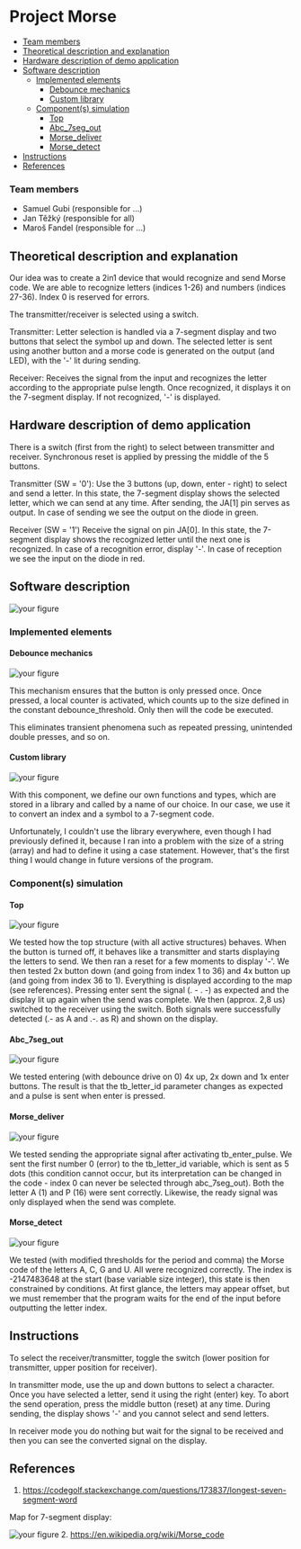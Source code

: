 # Project Morse 


- [Team members](#team-members)
- [Theoretical description and explanation](#theoretical-description-and-explanation)
- [Hardware description of demo application](#hardware-description-of-demo-application)
- [Software description](#software-description)
  - [Implemented elements](#implemented-elements)
    - [Debounce mechanics](#debounce-mechanics)
    - [Custom library](#custom-library)
  - [Component(s) simulation](#components-simulation)
    - [Top](#top)
    - [Abc_7seg_out](#abc_7seg_out)
    - [Morse_deliver](#morse_deliver)
    - [Morse_detect](#morse_detect)
- [Instructions](#instructions)
- [References](#references)

### Team members

* Samuel Gubi (responsible for ...)
* Jan Těžký (responsible for all)
* Maroš Fandel (responsible for ...)


## Theoretical description and explanation

Our idea was to create a 2in1 device that would recognize and send Morse code.
We are able to recognize letters (indices 1-26) and numbers (indices 27-36). Index 0 is reserved for errors.

The transmitter/receiver is selected using a switch.

Transmitter:
Letter selection is handled via a 7-segment display and two buttons that select the symbol up and down. The selected letter is sent using another button and a morse code is generated on the output (and LED), with the '-' lit during sending.

Receiver:
Receives the signal from the input and recognizes the letter according to the appropriate pulse length. Once recognized, it displays it on the 7-segment display. If not recognized, '-' is displayed.


## Hardware description of demo application

There is a switch (first from the right) to select between transmitter and receiver.
Synchronous reset is applied by pressing the middle of the 5 buttons.

Transmitter (SW = '0'):
Use the 3 buttons (up, down, enter - right) to select and send a letter. In this state, the 7-segment display shows the selected letter, which we can send at any time. After sending, the JA[1] pin serves as output. In case of sending we see the output on the diode in green.

Receiver (SW = '1')
Receive the signal on pin JA[0]. In this state, the 7-segment display shows the recognized letter until the next one is recognized. In case of a recognition error, display '-'. In case of reception we see the input on the diode in red.


## Software description

![your figure](PRJmorse.drawio.png)


### Implemented elements

#### Debounce mechanics
![your figure](debounce.png)

This mechanism ensures that the button is only pressed once. Once pressed, a local counter is activated, which counts up to the size defined in the constant debounce_threshold. Only then will the code be executed.

This eliminates transient phenomena such as repeated pressing, unintended double presses, and so on.

#### Custom library
![your figure](custom_library.png)

With this component, we define our own functions and types, which are stored in a library and called by a name of our choice. In our case, we use it to convert an index and a symbol to a 7-segment code.

Unfortunately, I couldn't use the library everywhere, even though I had previously defined it, because I ran into a problem with the size of a string (array) and had to define it using a case statement. However, that's the first thing I would change in future versions of the program.


### Component(s) simulation

#### Top
![your figure](tb_top.png)

We tested how the top structure (with all active structures) behaves. 
When the button is turned off, it behaves like a transmitter and starts displaying the letters to send. We then ran a reset for a few moments to display '-'.
We then tested 2x button down (and going from index 1 to 36) and 4x button up (and going from index 36 to 1). Everything is displayed according to the map (see references).
Pressing enter sent the signal (. - . -) as expected and the display lit up again when the send was complete.
We then (approx. 2,8 us) switched to the receiver using the switch. Both signals were successfully detected (.- as A and .-. as R) and shown on the display.

#### Abc_7seg_out
![your figure](tb_abc_7_seg_out.png)

We tested entering (with debounce drive on 0) 4x up, 2x down and 1x enter buttons. The result is that the tb_letter_id parameter changes as expected and a pulse is sent when enter is pressed.

#### Morse_deliver
![your figure](tb_morse_deliver.png)

We tested sending the appropriate signal after activating tb_enter_pulse. We sent the first number 0 (error) to the tb_letter_id variable, which is sent as 5 dots (this condition cannot occur, but its interpretation can be changed in the code - index 0 can never be selected through abc_7seg_out).
Both the letter A (1) and P (16) were sent correctly. Likewise, the ready signal was only displayed when the send was complete.

#### Morse_detect
![your figure](tb_morse_detect.png)

We tested (with modified thresholds for the period and comma) the Morse code of the letters A, C, G and U. All were recognized correctly. The index is -2147483648 at the start (base variable size integer), this state is then constrained by conditions. At first glance, the letters may appear offset, but we must remember that the program waits for the end of the input before outputting the letter index.

## Instructions

To select the receiver/transmitter, toggle the switch (lower position for transmitter, upper position for receiver).

In transmitter mode, use the up and down buttons to select a character. Once you have selected a letter, send it using the right (enter) key. To abort the send operation, press the middle button (reset) at any time. During sending, the display shows '-' and you cannot select and send letters.

In receiver mode you do nothing but wait for the signal to be received and then you can see the converted signal on the display.

## References

1. https://codegolf.stackexchange.com/questions/173837/longest-seven-segment-word

Map for 7-segment display:

![your figure](abeceda_7seg.jpg)
2. https://en.wikipedia.org/wiki/Morse_code